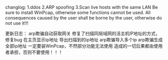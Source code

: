 changlog:
1.ddos
2.ARP spoofing
3.Scan live hosts with the same LAN
Be sure to install WinPcap, otherwise some functions cannot be used.
All consequences caused by the user shall be borne by the user, otherwise do not use it!!!

更新日志：
arp欺骗自动获取网关
修复了扫描同局域网的活主机IP地址的方式，修复bug
在主页显示ip地址
导出扫描到的ip地址
arp欺骗导入多个ip
arp欺骗生成全部ip地址
一定要装WinPcap，不然部分功能无法使用
造成的一切后果都由使用者承担，否则不要使用！！！
